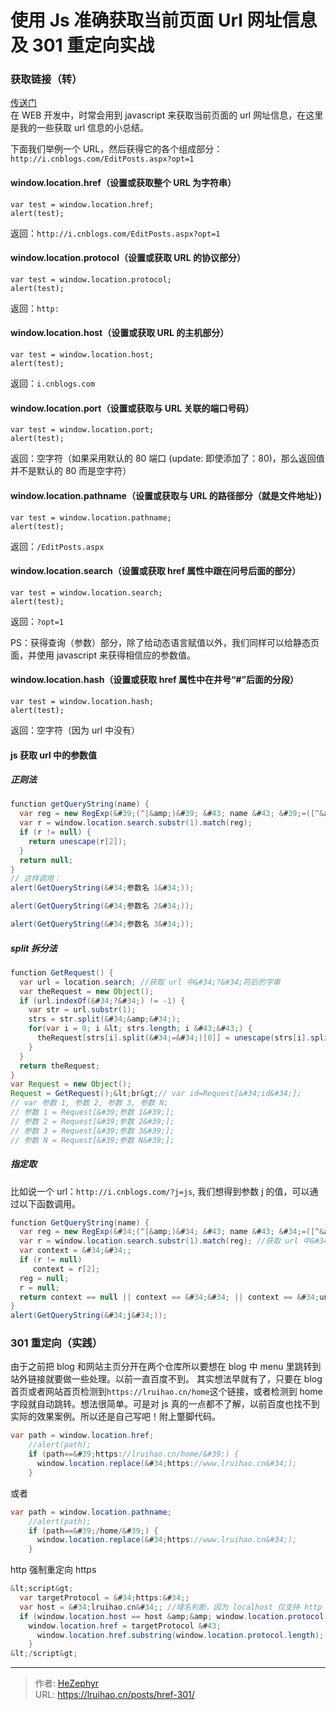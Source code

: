 # 使用 Js 准确获取当前页面 Url 网址信息及 301 重定向实战


### 获取链接（转）

[传送门](https://www.cnblogs.com/zhabayi/p/6419938.html)  
在 WEB 开发中，时常会用到 javascript 来获取当前页面的 url 网址信息，在这里是我的一些获取 url 信息的小总结。

下面我们举例一个 URL，然后获得它的各个组成部分：`http://i.cnblogs.com/EditPosts.aspx?opt=1`

#### window.location.href（设置或获取整个 URL 为字符串）

```
var test = window.location.href;
alert(test);
```

返回：`http://i.cnblogs.com/EditPosts.aspx?opt=1`

#### window.location.protocol（设置或获取 URL 的协议部分）

```
var test = window.location.protocol;
alert(test);
```

返回：`http:`

#### window.location.host（设置或获取 URL 的主机部分）

```
var test = window.location.host;
alert(test);
```

返回：`i.cnblogs.com`

#### window.location.port（设置或获取与 URL 关联的端口号码）

```
var test = window.location.port;
alert(test);
```

返回：空字符（如果采用默认的 80 端口 (update: 即使添加了：80)，那么返回值并不是默认的 80 而是空字符）

#### window.location.pathname（设置或获取与 URL 的路径部分（就是文件地址）)

```
var test = window.location.pathname;
alert(test);
```

返回：`/EditPosts.aspx`

#### window.location.search（设置或获取 href 属性中跟在问号后面的部分）

```
var test = window.location.search;
alert(test);
```

返回：`?opt=1`

PS：获得查询（参数）部分，除了给动态语言赋值以外，我们同样可以给静态页面，并使用 javascript 来获得相信应的参数值。

#### window.location.hash（设置或获取 href 属性中在井号“#”后面的分段）

```
var test = window.location.hash;
alert(test);
```

返回：空字符（因为 url 中没有）

#### js 获取 url 中的参数值

##### 正则法

```java
function getQueryString(name) {
  var reg = new RegExp(&#39;(^|&amp;)&#39; &#43; name &#43; &#39;=([^&amp;]*)(&amp;|$)&#39;, &#39;i&#39;);
  var r = window.location.search.substr(1).match(reg);
  if (r != null) {
    return unescape(r[2]);
  }
  return null;
}
// 这样调用：
alert(GetQueryString(&#34;参数名 1&#34;));

alert(GetQueryString(&#34;参数名 2&#34;));

alert(GetQueryString(&#34;参数名 3&#34;));
```

##### split 拆分法

```java
function GetRequest() {
  var url = location.search; //获取 url 中&#34;?&#34;符后的字串
  var theRequest = new Object();
  if (url.indexOf(&#34;?&#34;) != -1) {
    var str = url.substr(1);
    strs = str.split(&#34;&amp;&#34;);
    for(var i = 0; i &lt; strs.length; i &#43;&#43;) {
      theRequest[strs[i].split(&#34;=&#34;)[0]] = unescape(strs[i].split(&#34;=&#34;)[1]);
    }
  }
  return theRequest;
}
var Request = new Object();
Request = GetRequest();&lt;br&gt;// var id=Request[&#34;id&#34;];
// var 参数 1, 参数 2, 参数 3, 参数 N;
// 参数 1 = Request[&#39;参数 1&#39;];
// 参数 2 = Request[&#39;参数 2&#39;];
// 参数 3 = Request[&#39;参数 3&#39;];
// 参数 N = Request[&#39;参数 N&#39;];
```

##### 指定取

比如说一个 url：`http://i.cnblogs.com/?j=js`, 我们想得到参数 j 的值，可以通过以下函数调用。

```java
function GetQueryString(name) {
  var reg = new RegExp(&#34;(^|&amp;)&#34; &#43; name &#43; &#34;=([^&amp;]*)(&amp;|$)&#34;, &#34;i&#34;);
  var r = window.location.search.substr(1).match(reg); //获取 url 中&#34;?&#34;符后的字符串并正则匹配
  var context = &#34;&#34;;
  if (r != null)
     context = r[2];
  reg = null;
  r = null;
  return context == null || context == &#34;&#34; || context == &#34;undefined&#34; ? &#34;&#34; : context;
}
alert(GetQueryString(&#34;j&#34;));
```

### 301 重定向（实践）

由于之前把 blog 和网站主页分开在两个仓库所以要想在 blog 中 menu 里跳转到站外链接就要做一些处理。以前一直百度不到。
其实想法早就有了，只要在 blog 首页或者网站首页检测到`https://lruihao.cn/home`这个链接，或者检测到 home 字段就自动跳转。想法很简单。可是对 js 真的一点都不了解，以前百度也找不到实际的效果案例。所以还是自己写吧！附上蹩脚代码。

```java
var path = window.location.href;
    //alert(path);
    if (path==&#39;https://lruihao.cn/home/&#39;) {
      window.location.replace(&#34;https://www.lruihao.cn&#34;);
    }
```

或者

```java
var path = window.location.pathname;
    //alert(path);
    if (path==&#39;/home/&#39;) {
      window.location.replace(&#34;https://www.lruihao.cn&#34;);
    }
```

http 强制重定向 https

```java
&lt;script&gt;
  var targetProtocol = &#34;https:&#34;;
  var host = &#34;lruihao.cn&#34;; //域名判断，因为 localhost 仅支持 http
  if (window.location.host == host &amp;&amp; window.location.protocol != targetProtocol){
    window.location.href = targetProtocol &#43;
      window.location.href.substring(window.location.protocol.length);
    }
&lt;/script&gt;
```


---

> 作者: [HeZephyr](https://github.com/HeZephyr)  
> URL: https://lruihao.cn/posts/href-301/  

